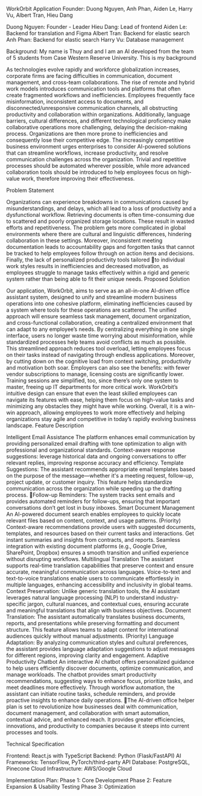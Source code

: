 WorkOrbit Application
Founder: Duong Nguyen, Anh Phan, Aiden Le, Harry Vu, Albert Tran, Hieu Dang

Duong Nguyen: Founder - Leader
Hieu Dang: Lead of frontend
Aiden Le: Backend for translation and Figma
Albert Tran: Backend for elastic search
Anh Phan: Backend for elastic search
Harry Vu: Database management

Background: My name is Thuy and and I am an AI developed from the team of 5 students from Case Western Reserve University. This is my background

As technologies evolve rapidly and workforce globalization increases, corporate firms are facing difficulties in communication, document management, and cross-team collaborations. The rise of remote and hybrid work models introduces communication tools and platforms that often create fragmented workflows and inefficiencies. Employees frequently face misinformation, inconsistent access to documents, and disconnected/unresponsive communication channels, all obstructing productivity and collaboration within organizations.
Additionally, language barriers, cultural differences, and different technological proficiency make collaborative operations more challenging, delaying the decision-making process. Organizations are then more prone to inefficiencies and consequently lose their competitive edge.
The increasingly competitive business environment urges enterprises to consider AI-powered solutions that can streamline workflows, increase productivity, and resolve communication challenges across the organization. Trivial and repetitive processes should be automated wherever possible, while more advanced collaboration tools should be introduced to help employees focus on high-value work, therefore improving their effectiveness.

Problem Statement

Organizations can experience breakdowns in communications caused by misunderstandings, and delays, which all lead to a loss of productivity and a dysfunctional workflow. Retrieving documents is often time-consuming due to scattered and poorly organized storage locations. These result in wasted efforts and repetitiveness. The problem gets more complicated in global environments where there are cultural and linguistic differences, hindering collaboration in these settings. Moreover, inconsistent meeting documentation leads to accountability gaps and forgotten tasks that cannot be tracked to help employees follow through on action items and decisions. Finally, the lack of personalized productivity tools tailored
to individual work styles results in inefficiencies and decreased motivation, as employees struggle to manage tasks effectively within a rigid and generic system rather than being able to fit their unique needs.
Proposed Solution

Our application, WorkOrbit, aims to serve as an all-in-one AI-driven office assistant system, designed to unify and streamline modern business operations into one cohesive platform, eliminating inefficiencies caused by a system where tools for these operations are scattered. The unified approach will ensure seamless task management, document organization, and cross-functional collaboration, creating a centralized environment that can adapt to any employee’s needs.
By centralizing everything in one single interface, users no longer waste time worrying about misinformation, while standardized processes help teams avoid conflicts as much as possible. This streamlined approach reduces tool overload, letting employees focus on their tasks instead of navigating through endless applications. Moreover, by cutting down on the cognitive load from context switching, productivity and motivation both soar.
Employers can also see the benefits: with fewer vendor subscriptions to manage, licensing costs are significantly lower. Training sessions are simplified, too, since there’s only one system to master, freeing up IT departments for more critical work.
WorkOrbit’s intuitive design can ensure that even the least skilled employees can navigate its features with ease, helping them focus on high-value tasks and minimizing any obstacles they might have while working. Overall, it is a win-win approach, allowing employees to work more effectively and helping organizations stay agile and competitive in today’s rapidly evolving business landscape.
Feature Description

Intelligent Email Assistance
The platform enhances email communication by providing personalized email drafting
with tone optimization to align with professional and organizational standards.
Context-aware response suggestions: leverage historical data and ongoing conversations to offer relevant replies, improving response accuracy and efficiency.
Template Suggestions: The assistant recommends appropriate email templates based on the purpose of the message—whether it's a meeting request, follow-up, project update, or customer inquiry. This feature helps standardize communication across the organization while speeding up the drafting process.
Follow-up Reminders: The system tracks sent emails and provides automated reminders for follow-ups, ensuring that important conversations don’t get lost in busy inboxes.
Smart Document Management
An AI-powered document search enables employees to quickly locate relevant files based on content, context, and usage patterns. (Priority)
Context-aware recommendations provide users with suggested documents, templates, and resources based on their current tasks and interactions.
Get instant summaries and insights from contracts, and reports.
Seamless integration with existing document platforms (e.g., Google Drive, SharePoint, Dropbox) ensures a smooth transition and unified experience without disrupting workflows.
Multilingual Translation
The assistant supports real-time translation capabilities that preserve context and ensure accurate, meaningful communication across languages.
Voice-to-text and text-to-voice translations enable users to communicate effortlessly in multiple languages, enhancing accessibility and inclusivity in global teams.
Context Preservation: Unlike generic translation tools, the AI assistant leverages natural language processing (NLP) to understand industry-specific jargon, cultural nuances, and contextual cues, ensuring accurate and meaningful translations that align with business objectives.
Document Translation: The assistant automatically translates business documents, reports, and presentations while preserving formatting and document structure. This feature allows teams to adapt content for international audiences quickly without manual adjustments. (Priority)
Language Adaptation: By analyzing communication styles and cultural preferences, the assistant provides language adaptation suggestions to adjust messages for different regions, improving clarity and engagement.
Adaptive Productivity Chatbot
An interactive AI chatbot offers personalized guidance to help users efficiently discover documents, optimize communication, and manage workloads.
The chatbot provides smart productivity recommendations, suggesting ways to enhance focus, prioritize tasks, and meet deadlines more effectively.
Through workflow automation, the assistant can initiate routine tasks, schedule reminders, and provide proactive insights to enhance daily operations.
The AI-driven office helper plan is set to revolutionize how businesses deal with communication, document management, and collaboration with smart automation, contextual advice, and enhanced reach. It provides greater efficiencies, innovations, and productivity to companies because it steeps into current processes and tools.

Technical Specification

Frontend: React.js with TypeScript
Backend: Python (Flask/FastAPI)
AI Frameworks: TensorFlow, PyTorch/third-party API
Database: PostgreSQL, Pinecone
Cloud Infrastructure: AWS/Google Cloud

Implementation Plan:
Phase 1: Core Development
Phase 2: Feature Expansion & Usability
Testing
Phase 3: Optimization




